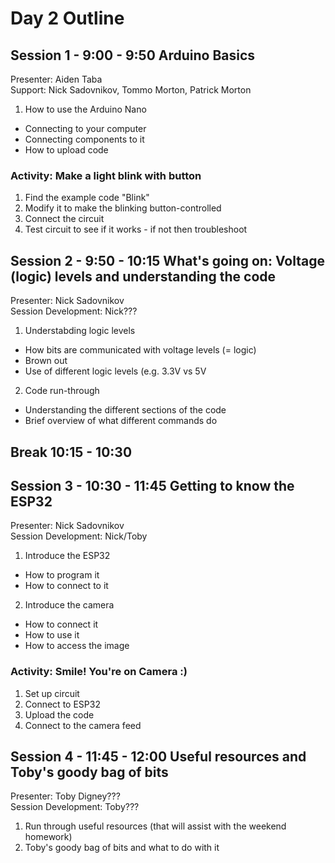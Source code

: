 # Day 2 Outline

## Session 1 - 9:00 - 9:50 Arduino Basics
Presenter: Aiden Taba  
Support: Nick Sadovnikov, Tommo Morton, Patrick Morton

1. How to use the Arduino Nano
* Connecting to your computer
* Connecting components to it
* How to upload code 


### Activity: Make a light blink with button
1. Find the example code "Blink"
2. Modify it to make the blinking button-controlled
3. Connect the circuit
4. Test circuit to see if it works - if not then troubleshoot 

## Session 2 - 9:50 - 10:15 What's going on: Voltage (logic) levels and understanding the code
Presenter: Nick Sadovnikov  
Session Development: Nick???

1. Understabding logic levels
* How bits are communicated with voltage levels (= logic)
* Brown out
* Use of different logic levels (e.g. 3.3V vs 5V

2. Code run-through
* Understanding the different sections of the code
* Brief overview of what different commands do 


## Break 10:15 - 10:30 

## Session 3 - 10:30 - 11:45 Getting to know the ESP32
Presenter: Nick Sadovnikov  
Session Development: Nick/Toby

1. Introduce the ESP32
* How to program it
* How to connect to it


2. Introduce the camera
* How to connect it
* How to use it
* How to access the image 

### Activity: Smile! You're on Camera :)
1. Set up circuit
2. Connect to ESP32
3. Upload the code
4. Connect to the camera feed

## Session 4 - 11:45 - 12:00 Useful resources and Toby's goody bag of bits
Presenter: Toby Digney???  
Session Development: Toby???

1. Run through useful resources (that will assist with the weekend homework)
2. Toby's goody bag of bits and what to do with it

